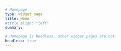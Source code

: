 ```yaml
---
# Homepage
type: widget_page
title: Home
#title_align: "left"
summary:  

# Homepage is headless, other widget pages are not.
headless: true
---
```

